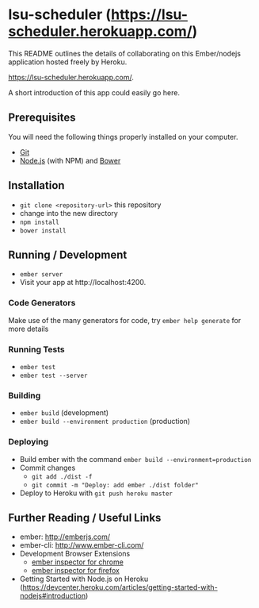 # lsu-scheduler (https://lsu-scheduler.herokuapp.com/)

This README outlines the details of collaborating on this Ember/nodejs
application hosted freely by Heroku.

https://lsu-scheduler.herokuapp.com/.

A short introduction of this app could easily go here.

## Prerequisites

You will need the following things properly installed on your computer.

* [Git](http://git-scm.com/)
* [Node.js](http://nodejs.org/) (with NPM) and [Bower](http://bower.io/)

## Installation

* `git clone <repository-url>` this repository
* change into the new directory
* `npm install`
* `bower install`

## Running / Development

* `ember server`
* Visit your app at http://localhost:4200.

### Code Generators

Make use of the many generators for code, try `ember help generate` for more details

### Running Tests

* `ember test`
* `ember test --server`

### Building

* `ember build` (development)
* `ember build --environment production` (production)

### Deploying

* Build ember with the command `ember build --environment=production`
* Commit changes
  * `git add ./dist -f`
  * `git commit -m "Deploy: add ember ./dist folder"`
* Deploy to Heroku with `git push heroku master`

## Further Reading / Useful Links

* ember: http://emberjs.com/
* ember-cli: http://www.ember-cli.com/
* Development Browser Extensions
  * [ember inspector for chrome](https://chrome.google.com/webstore/detail/ember-inspector/bmdblncegkenkacieihfhpjfppoconhi)
  * [ember inspector for firefox](https://addons.mozilla.org/en-US/firefox/addon/ember-inspector/)
* Getting Started with Node.js on Heroku (https://devcenter.heroku.com/articles/getting-started-with-nodejs#introduction)
